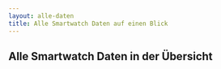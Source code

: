 ```yaml
---
layout: alle-daten
title: Alle Smartwatch Daten auf einen Blick
---
```


## Alle Smartwatch Daten in der Übersicht
